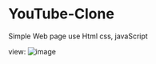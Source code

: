 # YouTube-Clone
Simple Web page use Html css, javaScript

view:
![image](https://github.com/akku27-cse/YouTube-Clone/assets/115920400/562969da-d0a1-4068-9dc8-3a6e0d3c66ca)

